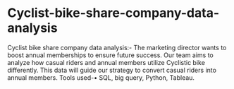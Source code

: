 # Cyclist-bike-share-company-data-analysis
Cyclist bike share company data analysis:- The marketing director wants to boost annual memberships to ensure future success. Our team aims to analyze how casual riders and annual members utilize Cyclistic bike differently. This data will guide our strategy to convert casual riders into annual members. Tools used-• SQL, big query, Python, Tableau.
